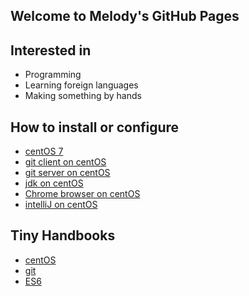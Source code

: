 ## Welcome to Melody's GitHub Pages

## Interested in

  * Programming
  * Learning foreign languages
  * Making something by hands

## How to install or configure
  * [centOS 7](howto/howto_install_centos7)
  * [git client on centOS](howto/howto_install_git_client)
  * [git server on centOS](howto/howto_install_git_server)
  * [jdk on centOS](howto/)
  * [Chrome browser on centOS](howto/howto_install_chrome)
  * [intelliJ on centOS](howto/howto_install_intellij)

## Tiny Handbooks
  * [centOS](howto/centos_commands) 
  * [git](howto/git_commands) 
  * [ES6](es6/es6_study)